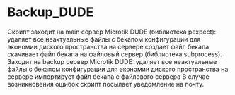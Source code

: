 # Backup_DUDE
Скрипт заходит на main сервер Microtik DUDE (библиотека pexpect):
удаляет все неактуальные файлы с бекапом конфигурации для экономии диского пространства на сервере
создает файл бекапа 
скачивает файл бекапа на файловый сервер (библиотека subprocess).
Заходит на backup сервер Microtik DUDE:
удаляет все неактуальные файлы с бекапом конфигурации для экономии диского пространства на сервере
импортирует файл бекапа с файлового сервера
В случае возникновения ошибок скрипт посылает уведомление на почту.
